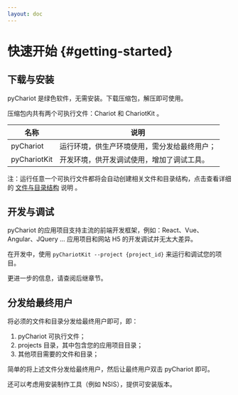 ```yaml
---
layout: doc
---
```


# 快速开始 {#getting-started}

## 下载与安装

pyChariot 是绿色软件，无需安装。下载压缩包，解压即可使用。

压缩包内共有两个可执行文件：Chariot 和 ChariotKit 。

| 名称           | 说明                     |
|--------------|------------------------|
| pyChariot    | 运行环境，供生产环境使用，需分发给最终用户； |
| pyChariotKit | 开发环境，供开发调试使用，增加了调试工具。  |

注：运行任意一个可执行文件都将会自动创建相关文件和目录结构，点击查看详细的 [文件与目录结构](dirs_and_files) 说明 。

## 开发与调试

pyChariot 的应用项目支持主流的前端开发框架，例如：React、Vue、Angular、JQuery ...
应用项目和网站 H5 的开发调试并无太大差异。

在开发中，使用 `pyChariotKit --project {project_id}` 来运行和调试您的项目。  

更进一步的信息，请查阅后继章节。

## 分发给最终用户

将必须的文件和目录分发给最终用户即可，即：
1. pyChariot 可执行文件；
2. projects 目录，其中包含您的应用项目目录；
3. 其他项目需要的文件和目录；

简单的将上述文件分发给最终用户，然后让最终用户双击 pyChariot 即可。

还可以考虑用安装制作工具（例如 NSIS），提供可安装版本。

